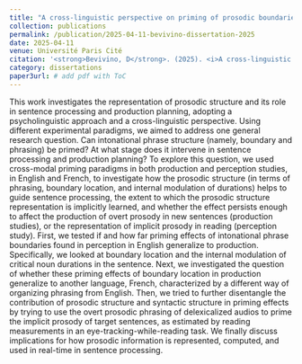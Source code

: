 ```yaml
---
title: "A cross-linguistic perspective on priming of prosodic boundaries"
collection: publications
permalink: /publication/2025-04-11-bevivino-dissertation-2025
date: 2025-04-11
venue: Université Paris Cité
citation: '<strong>Bevivino, D</strong>. (2025). <i>A cross-linguistic perspective on priming of prosodic boundaries</i>. [Doctoral dissertation, Université Paris Cité]'
category: dissertations
paper3url: # add pdf with ToC
---
```


This work investigates the representation of prosodic structure and its role in sentence processing and production planning, adopting a psycholinguistic approach and a cross-linguistic perspective. Using different experimental paradigms, we aimed to address one general research question. Can intonational phrase structure (namely, boundary and phrasing) be primed? At what stage does it intervene in sentence processing and production planning? To explore this question, we used cross-modal priming paradigms in both production and perception studies, in English and French, to investigate how the prosodic structure (in terms of phrasing, boundary location, and internal modulation of durations) helps to guide sentence processing, the extent to which the prosodic structure representation is implicitly learned, and whether the effect persists enough to affect the production of overt prosody in new sentences (production studies), or the representation of implicit prosody in reading (perception study). First, we tested if and how far priming effects of intonational phrase boundaries found in perception in English generalize to production. Specifically, we looked at boundary location and the internal modulation of critical noun durations in the sentence. Next, we investigated the question of whether these priming effects of boundary location in production generalize to another language, French, characterized by a different way of organizing phrasing from English. Then, we tried to further disentangle the contribution of prosodic structure and syntactic structure in priming effects by trying to use the overt prosodic phrasing of delexicalized audios to prime the implicit prosody of target sentences, as estimated by reading measurements in an eye-tracking-while-reading task. We finally discuss implications for how prosodic information is represented, computed, and used in real-time in sentence processing.
